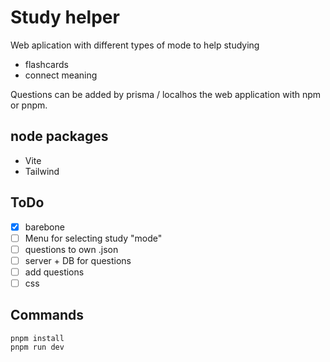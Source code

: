 # Study helper
Web aplication with different types of mode to help studying
- flashcards
- connect meaning

Questions can be added by prisma / localhos the web application  with npm or pnpm.

## node packages
 - Vite
 - Tailwind

## ToDo
- [x] barebone
- [ ] Menu for selecting study "mode" 
- [ ] questions to own .json
- [ ] server + DB for questions
- [ ] add questions
- [ ] css

## Commands
```
pnpm install
pnpm run dev

```
